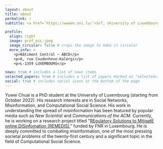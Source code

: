 ```yaml
---
layout: about
title: about
permalink: /
subtitle: <a href='https://wwwen.uni.lu/'>SnT, University of Luxembourg</a>. Luxembourg.

profile:
  align: right
  image: prof_pic.jpeg
  image_circular: false # crops the image to make it circular
  more_info: >
    <p>Bâtiment Central – ABCD</p>
    <p>6, rue Coudenhove-Kalergi</p>
    <p>L-1359 LUXEMBOURG</p>

news: true # includes a list of news items
selected_papers: true # includes a list of papers marked as "selected={true}"
social: true # includes social icons at the bottom of the page
---
```


Yuwei Chuai is a PhD student at the University of Luxembourg (starting from October 2022). His research interests are in Social Networks, Misinformation, and Computational Social Science. His work in understanding the spread of misinformation has been featured by popular media such as *New Scientist* and *Communications of the ACM*. Currently, he is working on a research project titled "<a href='https://projectremedis.wordpress.com/'>REgulatory Solutions to MitigatE online DISinfomation (REMEDIS)</a>," funded by FNR in Luxembourg. He is deeply committed to combating misinformation, one of the most pressing societal problems of the twenty-first century and a significant topic in the field of Computational Social Science.
